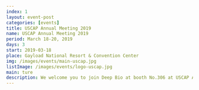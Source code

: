 ```yaml
---
index: 1
layout: event-post
categories: [events]
title: USCAP Annual Meeting 2019
name: USCAP Annual Meeting 2019
period: March 18-20, 2019
days: 3
start: 2019-03-18
place: Gayload National Resort & Convention Center
img: /images/events/main-uscap.jpg
listImage: /images/events/logo-uscap.jpg
main: ture
description: We welcome you to join Deep Bio at booth No.306 at USCAP Annual Meeting 2019. For more information about the event, visit the <a href='https://www.uscap.org/'>USCAP website.</a>
---
```

